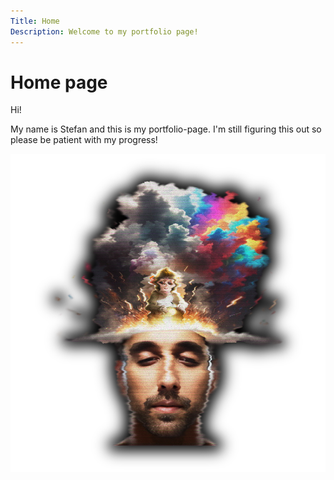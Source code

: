 ```yaml
---
Title: Home
Description: Welcome to my portfolio page!
---
```


Home page
==========================

Hi! 

My name is Stefan and this is my portfolio-page. I'm still figuring this out so please be patient with my progress!

![Alt text](assets/img/me.png "This is me: stle24/stefan")